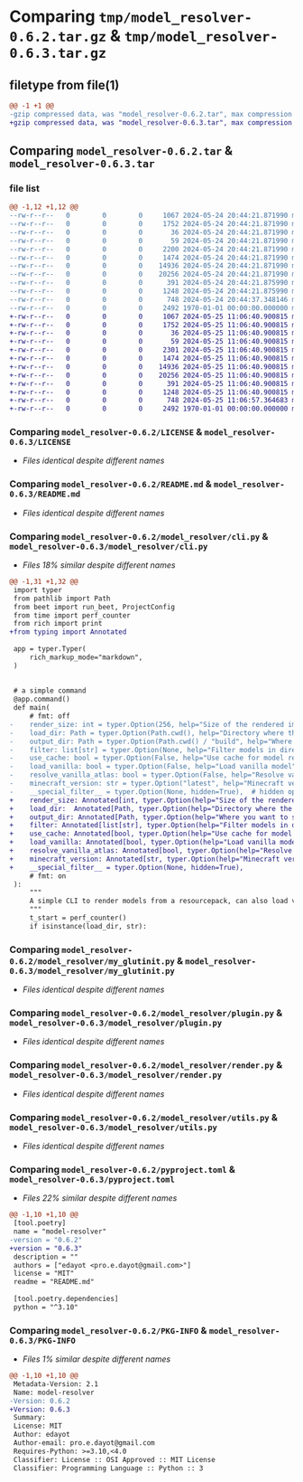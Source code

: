 # Comparing `tmp/model_resolver-0.6.2.tar.gz` & `tmp/model_resolver-0.6.3.tar.gz`

## filetype from file(1)

```diff
@@ -1 +1 @@
-gzip compressed data, was "model_resolver-0.6.2.tar", max compression
+gzip compressed data, was "model_resolver-0.6.3.tar", max compression
```

## Comparing `model_resolver-0.6.2.tar` & `model_resolver-0.6.3.tar`

### file list

```diff
@@ -1,12 +1,12 @@
--rw-r--r--   0        0        0     1067 2024-05-24 20:44:21.871990 model_resolver-0.6.2/LICENSE
--rw-r--r--   0        0        0     1752 2024-05-24 20:44:21.871990 model_resolver-0.6.2/README.md
--rw-r--r--   0        0        0       36 2024-05-24 20:44:21.871990 model_resolver-0.6.2/model_resolver/__init__.py
--rw-r--r--   0        0        0       59 2024-05-24 20:44:21.871990 model_resolver-0.6.2/model_resolver/__main__.py
--rw-r--r--   0        0        0     2200 2024-05-24 20:44:21.871990 model_resolver-0.6.2/model_resolver/cli.py
--rw-r--r--   0        0        0     1474 2024-05-24 20:44:21.871990 model_resolver-0.6.2/model_resolver/my_glutinit.py
--rw-r--r--   0        0        0    14936 2024-05-24 20:44:21.871990 model_resolver-0.6.2/model_resolver/plugin.py
--rw-r--r--   0        0        0    20256 2024-05-24 20:44:21.871990 model_resolver-0.6.2/model_resolver/render.py
--rw-r--r--   0        0        0      391 2024-05-24 20:44:21.875990 model_resolver-0.6.2/model_resolver/tests/special_filter.py
--rw-r--r--   0        0        0     1248 2024-05-24 20:44:21.875990 model_resolver-0.6.2/model_resolver/utils.py
--rw-r--r--   0        0        0      748 2024-05-24 20:44:37.348146 model_resolver-0.6.2/pyproject.toml
--rw-r--r--   0        0        0     2492 1970-01-01 00:00:00.000000 model_resolver-0.6.2/PKG-INFO
+-rw-r--r--   0        0        0     1067 2024-05-25 11:06:40.900815 model_resolver-0.6.3/LICENSE
+-rw-r--r--   0        0        0     1752 2024-05-25 11:06:40.900815 model_resolver-0.6.3/README.md
+-rw-r--r--   0        0        0       36 2024-05-25 11:06:40.900815 model_resolver-0.6.3/model_resolver/__init__.py
+-rw-r--r--   0        0        0       59 2024-05-25 11:06:40.900815 model_resolver-0.6.3/model_resolver/__main__.py
+-rw-r--r--   0        0        0     2301 2024-05-25 11:06:40.900815 model_resolver-0.6.3/model_resolver/cli.py
+-rw-r--r--   0        0        0     1474 2024-05-25 11:06:40.900815 model_resolver-0.6.3/model_resolver/my_glutinit.py
+-rw-r--r--   0        0        0    14936 2024-05-25 11:06:40.900815 model_resolver-0.6.3/model_resolver/plugin.py
+-rw-r--r--   0        0        0    20256 2024-05-25 11:06:40.900815 model_resolver-0.6.3/model_resolver/render.py
+-rw-r--r--   0        0        0      391 2024-05-25 11:06:40.900815 model_resolver-0.6.3/model_resolver/tests/special_filter.py
+-rw-r--r--   0        0        0     1248 2024-05-25 11:06:40.900815 model_resolver-0.6.3/model_resolver/utils.py
+-rw-r--r--   0        0        0      748 2024-05-25 11:06:57.364683 model_resolver-0.6.3/pyproject.toml
+-rw-r--r--   0        0        0     2492 1970-01-01 00:00:00.000000 model_resolver-0.6.3/PKG-INFO
```

### Comparing `model_resolver-0.6.2/LICENSE` & `model_resolver-0.6.3/LICENSE`

 * *Files identical despite different names*

### Comparing `model_resolver-0.6.2/README.md` & `model_resolver-0.6.3/README.md`

 * *Files identical despite different names*

### Comparing `model_resolver-0.6.2/model_resolver/cli.py` & `model_resolver-0.6.3/model_resolver/cli.py`

 * *Files 18% similar despite different names*

```diff
@@ -1,31 +1,32 @@
 import typer
 from pathlib import Path
 from beet import run_beet, ProjectConfig
 from time import perf_counter
 from rich import print
+from typing import Annotated
 
 app = typer.Typer(
     rich_markup_mode="markdown",
 )
 
 
 # a simple command
 @app.command()
 def main(
     # fmt: off
-    render_size: int = typer.Option(256, help="Size of the rendered image"),
-    load_dir: Path = typer.Option(Path.cwd(), help="Directory where the resourcepack is located"),
-    output_dir: Path = typer.Option(Path.cwd() / "build", help="Where you want to save the new resourcepack, with new textures corresponding to the model"), 
-    filter: list[str] = typer.Option(None, help="Filter models in directory"),
-    use_cache: bool = typer.Option(False, help="Use cache for model rendering)"),
-    load_vanilla: bool = typer.Option(False, help="Load vanilla model"),
-    resolve_vanilla_atlas: bool = typer.Option(False, help="Resolve vanilla model textures, True if load_vanilla is True"),
-    minecraft_version: str = typer.Option("latest", help="Minecraft version to use for vanilla models"),
-    __special_filter__ = typer.Option(None, hidden=True),  # hidden option
+    render_size: Annotated[int, typer.Option(help="Size of the rendered image")] = 256,
+    load_dir:  Annotated[Path, typer.Option(help="Directory where the resourcepack is located")] = Path.cwd(),
+    output_dir: Annotated[Path, typer.Option(help="Where you want to save the new resourcepack, with new textures corresponding to the model")] = Path.cwd() / "build", 
+    filter: Annotated[list[str], typer.Option(help="Filter models in directory")] = None,
+    use_cache: Annotated[bool, typer.Option(help="Use cache for model rendering)")] = False,
+    load_vanilla: Annotated[bool, typer.Option(help="Load vanilla model")] = False,
+    resolve_vanilla_atlas: Annotated[bool, typer.Option(help="Resolve vanilla model textures, True if load_vanilla is True")] = False,
+    minecraft_version: Annotated[str, typer.Option(help="Minecraft version to use for vanilla models")] = "latest",
+    __special_filter__ = typer.Option(None, hidden=True),
     # fmt: on
 ):
     """
     A simple CLI to render models from a resourcepack, can also load vanilla models.
     """
     t_start = perf_counter()
     if isinstance(load_dir, str):
```

### Comparing `model_resolver-0.6.2/model_resolver/my_glutinit.py` & `model_resolver-0.6.3/model_resolver/my_glutinit.py`

 * *Files identical despite different names*

### Comparing `model_resolver-0.6.2/model_resolver/plugin.py` & `model_resolver-0.6.3/model_resolver/plugin.py`

 * *Files identical despite different names*

### Comparing `model_resolver-0.6.2/model_resolver/render.py` & `model_resolver-0.6.3/model_resolver/render.py`

 * *Files identical despite different names*

### Comparing `model_resolver-0.6.2/model_resolver/utils.py` & `model_resolver-0.6.3/model_resolver/utils.py`

 * *Files identical despite different names*

### Comparing `model_resolver-0.6.2/pyproject.toml` & `model_resolver-0.6.3/pyproject.toml`

 * *Files 22% similar despite different names*

```diff
@@ -1,10 +1,10 @@
 [tool.poetry]
 name = "model-resolver"
-version = "0.6.2"
+version = "0.6.3"
 description = ""
 authors = ["edayot <pro.e.dayot@gmail.com>"]
 license = "MIT"
 readme = "README.md"
 
 [tool.poetry.dependencies]
 python = "^3.10"
```

### Comparing `model_resolver-0.6.2/PKG-INFO` & `model_resolver-0.6.3/PKG-INFO`

 * *Files 1% similar despite different names*

```diff
@@ -1,10 +1,10 @@
 Metadata-Version: 2.1
 Name: model-resolver
-Version: 0.6.2
+Version: 0.6.3
 Summary: 
 License: MIT
 Author: edayot
 Author-email: pro.e.dayot@gmail.com
 Requires-Python: >=3.10,<4.0
 Classifier: License :: OSI Approved :: MIT License
 Classifier: Programming Language :: Python :: 3
```

